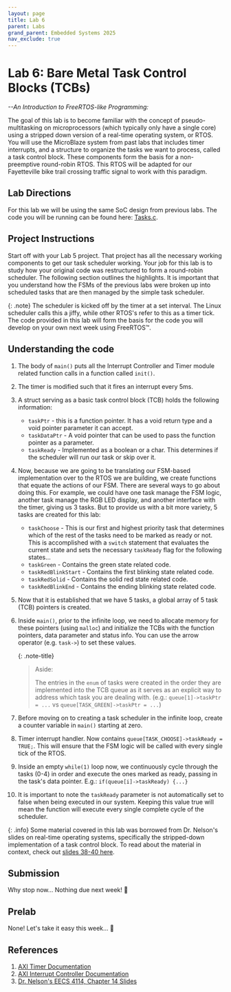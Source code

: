 ```yaml
---
layout: page
title: Lab 6
parent: Labs
grand_parent: Embedded Systems 2025
nav_exclude: true
---
```


# Lab 6: Bare Metal Task Control Blocks (TCBs)

_--An Introduction to FreeRTOS-like Programming:_

The goal of this lab is to become familiar with the concept of pseudo-multitasking on microprocessors (which
typically only have a single core) using a stripped down version of a real-time operating system, or RTOS. You will
use the MicroBlaze system from past labs that includes timer interrupts, and a structure to organize the tasks we
want to process, called a task control block. These components form the basis for a non-preemptive round-robin
RTOS. This RTOS will be adapted for our Fayetteville bike trail crossing traffic signal to work with this paradigm.

## Lab Directions

For this lab we will be using the same SoC design from previous labs. The code you will be running can be found here: [Tasks.c](./assets/examples/tasks.c).

## Project Instructions

Start off with your Lab 5 project. That project has all the necessary working components to get our task scheduler working. Your job for this lab is to study how your original code was restructured to form a round-robin scheduler. The following section outlines the highlights. It is important that you understand how the FSMs of the previous labs were broken up into scheduled tasks that are then managed by the simple task scheduler.

{: .note}
The scheduler is kicked off by the timer at a set interval. The Linux scheduler calls this a jiffy, while other RTOS's refer to this as a timer tick. The code provided in this lab will form the basis for the code you will develop on your own next week using FreeRTOS&trade;.

## Understanding the code

1. The body of `main()` puts all the Interrupt Controller and Timer module related function calls in a function called `init()`.
2. The timer is modified such that it fires an interrupt every 5ms.
3. A struct serving as a basic task control block (TCB) holds the following information:
    - `taskPtr` - this is a function pointer. It has a void return type and a void pointer parameter it can accept.
    - `taskDataPtr` - A void pointer that can be used to pass the function pointer as a parameter.
    - `taskReady` - Implemented as a boolean or a char. This determines if the scheduler will run our task or skip over it.
4. Now, because we are going to be translating our FSM-based implementation over to the RTOS we are building, we create functions that equate the actions of our FSM. There are several ways to go about doing this. For example, we could have one task manage the FSM logic, another task manage the RGB LED display, and another interface with the timer, giving us 3 tasks. But to provide us with a bit more variety, 5 tasks are created for this lab:
    - `taskChoose` - This is our first and highest priority task that determines which of the rest of the tasks need to be marked as ready or not. This is accomplished with a `switch` statement that evaluates the current state and sets the necessary `taskReady` flag for the following states...
    - `taskGreen` - Contains the green state related code.
    - `taskRedBlinkStart` - Contains the first blinking state related code.
    - `taskRedSolid` - Contains the solid red state related code.
    - `taskRedBlinkEnd` - Contains the ending blinking state related code.
5. Now that it is established that we have 5 tasks, a global array of 5 task (TCB) pointers is created.
6. Inside `main()`, prior to the infinite loop, we need to allocate memory for these pointers (using `malloc`) and initialize the TCBs with the function pointers, data parameter and status info. You can use the arrow operator (e.g. `task->`) to set these values.

    {: .note-title}
    > Aside:
    >
    > The entries in the `enum` of tasks were created in the order they are implemented into the TCB queue as it serves as an explicit way to address which task you are dealing with. (e.g.: `queue[1]->taskPtr = ...` vs `queue[TASK_GREEN]->taskPtr = ...`)

7. Before moving on to creating a task scheduler in the infinite loop, create a counter variable in `main()` starting at zero.
8. Timer interrupt handler. Now contains `queue[TASK_CHOOSE]->taskReady = TRUE;`. This will ensure that the FSM logic will be called with every single tick of the RTOS.
9. Inside an empty `while(1)` loop now, we continuously cycle through the tasks (0-4) in order and execute the ones marked as ready, passing in the task's data pointer. E.g.: `if(queue[i]->taskReady) {...}`
10. It is important to note the `taskReady` parameter is not automatically set to false when being executed in our system. Keeping this value true will mean the function will execute every single complete cycle of the scheduler.

{: .info}
Some material covered in this lab was borrowed from Dr. Nelson's slides on real-time operating systems,
specifically the stripped-down implementation of a task control block. To read about the material in context, check
out [slides 38-40 here](http://csce.uark.edu/~ahnelson/CSCE4114/lectures/lecture14.pdf).

## Submission

Why stop now... Nothing due next week! &#x1F642;

## Prelab

None! Let's take it easy this week... &#x1F642;

## References

1. [AXI Timer Documentation](https://www.xilinx.com/support/documentation/ip_documentation/axi_timer/v2_0/pg079-axi-timer.pdf)
2. [AXI Interrupt Controller Documentation](https://www.xilinx.com/support/documentation/ip_documentation/axi_intc/v4_1/pg099-axi-intc.pdf)
3. [Dr. Nelson's EECS 4114, Chapter 14 Slides](http://csce.uark.edu/~ahnelson/CSCE4114/lectures/lecture14.pdf)
